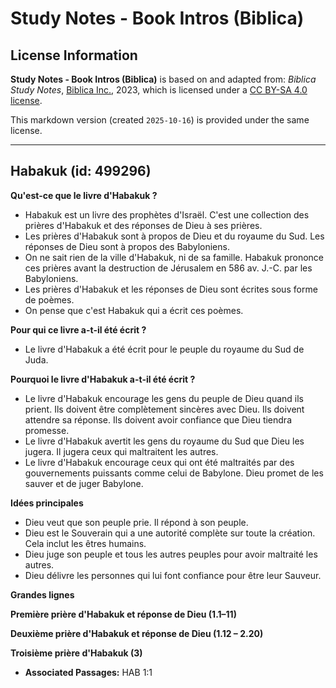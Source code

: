 # Study Notes - Book Intros (Biblica)

## License Information

**Study Notes - Book Intros (Biblica)** is based on and adapted from: _Biblica Study Notes_, [Biblica Inc.](https://www.biblica.com/), 2023, which is licensed under a [CC BY-SA 4.0 license](https://creativecommons.org/licenses/by-sa/4.0/legalcode.en).

This markdown version (created `2025-10-16`) is provided under the same license.



--------------------------------

## Habakuk (id: 499296)

**Qu'est\-ce que le livre d'Habakuk ?**

* Habakuk est un livre des prophètes d'Israël. C'est une collection des prières d'Habakuk et des réponses de Dieu à ses prières.
* Les prières d'Habakuk sont à propos de Dieu et du royaume du Sud. Les réponses de Dieu sont à propos des Babyloniens.
* On ne sait rien de la ville d'Habakuk, ni de sa famille. Habakuk prononce ces prières avant la destruction de Jérusalem en 586 av. J.\-C. par les Babyloniens.
* Les prières d'Habakuk et les réponses de Dieu sont écrites sous forme de poèmes.
* On pense que c'est Habakuk qui a écrit ces poèmes.

**Pour qui ce livre a\-t\-il été écrit ?**

* Le livre d'Habakuk a été écrit pour le peuple du royaume du Sud de Juda.

**Pourquoi le livre d'Habakuk a\-t\-il été écrit ?**

* Le livre d'Habakuk encourage les gens du peuple de Dieu quand ils prient. Ils doivent être complètement sincères avec Dieu. Ils doivent attendre sa réponse. Ils doivent avoir confiance que Dieu tiendra promesse.
* Le livre d'Habakuk avertit les gens du royaume du Sud que Dieu les jugera. Il jugera ceux qui maltraitent les autres.
* Le livre d'Habakuk encourage ceux qui ont été maltraités par des gouvernements puissants comme celui de Babylone. Dieu promet de les sauver et de juger Babylone.

**Idées principales**

* Dieu veut que son peuple prie. Il répond à son peuple.
* Dieu est le Souverain qui a une autorité complète sur toute la création. Cela inclut les êtres humains.
* Dieu juge son peuple et tous les autres peuples pour avoir maltraité les autres.
* Dieu délivre les personnes qui lui font confiance pour être leur Sauveur.

**Grandes lignes**

**Première prière d'Habakuk et réponse de Dieu (1\.1–11\)**

**Deuxième prière d'Habakuk et réponse de Dieu (1\.12 – 2\.20\)**

**Troisième prière d'Habakuk (3\)**

* **Associated Passages:** HAB 1:1

